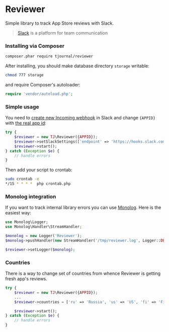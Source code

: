 # Reviewer
Simple library to track App Store reviews with Slack.

>[Slack](https://slack.com/) is a platform for team communication

### Installing via Composer
```bash
composer.phar require tjournal/reviewer
```

After installing, you should make database directory `storage` writable:

```bash
chmod 777 storage
```

and require Composer's autoloader:

```php
require 'vendor/autoload.php';
```

### Simple usage
You need to [create new Incoming webhook](https://slack.com/services/new/incoming-webhook) in Slack and change `{APPID}` with [the real app id](https://www.codeproof.com/blog/how-to-find-aitunes-store-id-or-appid/):

```php
try {
    $reviewer = new TJ\Reviewer({APPID});
    $reviewer->setSlackSettings(['endpoint' => 'https://hooks.slack.com/services/ABCDE/QWERTY', 'channel' => '#reviews']);
    $reviewer->start();
} catch (Exception $e) {
    // handle errors
}
```

Then add your script to crontab:

```bash
sudo crontab -e
*/15 * * * *  php crontab.php
```

### Monolog integration
If you want to track internal library errors you can use [Monolog](https://github.com/Seldaek/monolog). Here is the easiest way:

```php
use Monolog\Logger;
use Monolog\Handler\StreamHandler;

$monolog = new Logger('Reviewer');
$monolog->pushHandler(new StreamHandler('/tmp/reviewer.log', Logger::DEBUG));

$reviewer->setLogger($monolog);
```

### Countries
There is a way to change set of countries from whence Reviewer is getting fresh app's reviews.

```php
try {
    $reviewer = new TJ\Reviewer({APPID});
    ...
    $reviewer->countries = ['ru' => 'Russia', 'us' => 'US', 'fi' => 'Finland', 'fr' => 'France'];

    $reviewer->start();
} catch (Exception $e) {
    // handle errors
}
```